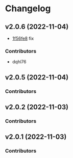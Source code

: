# Changelog

## v2.0.6 (2022-11-04)

 * [1f56fe8](https://github.com/tensorchord/envd/commit/1f56fe8b4d69981d85b1d620368dc405b697f299) fix

### Contributors

 * dqhl76

## v2.0.5 (2022-11-04)


### Contributors


## v2.0.2 (2022-11-03)


### Contributors


## v2.0.1 (2022-11-03)


### Contributors


